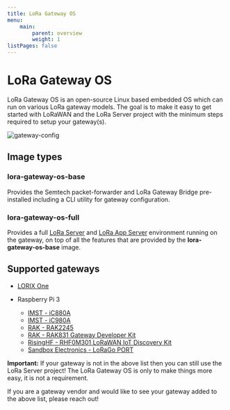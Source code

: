 ```yaml
---
title: LoRa Gateway OS
menu:
    main:
        parent: overview
        weight: 1
listPages: false
---
```


# LoRa Gateway OS

LoRa Gateway OS is an open-source Linux based embedded OS which can run on
various LoRa gateway models. The goal is to make it easy to get started with
LoRaWAN and the LoRa Server project with the minimum steps required to setup
your gateway(s).

![gateway-config](/lora-gateway-os/img/gateway-config.png)

## Image types

### lora-gateway-os-base

Provides the Semtech packet-forwarder and LoRa Gateway Bridge pre-installed
including a CLI utility for gateway configuration.

### lora-gateway-os-full

Provides a full [LoRa Server](/loraserver/) and [LoRa App Server](/lora-app-server/)
environment running on the gateway, on top of all the features that are provided
by the **lora-gateway-os-base** image.

## Supported gateways

* [LORIX One](https://www.lorixone.io/)

* Raspberry Pi 3
    * [IMST - iC880A](https://wireless-solutions.de/products/long-range-radio/ic880a.html)
    * [IMST - iC980A](http://www.imst.com/)
    * [RAK - RAK2245](https://store.rakwireless.com/products/rak2245-pi-hat)
    * [RAK - RAK831 Gateway Developer Kit](https://www.rakwireless.com/en/WisKeyOSH/RAK831)
	* [RisingHF - RHF0M301 LoRaWAN IoT Discovery Kit](http://risinghf.com/#/product-details?product_id=9&lang=en)
    * [Sandbox Electronics - LoRaGo PORT](https://sandboxelectronics.com/?product=lorago-port-multi-channel-lorawan-gateway)

**Important:** If your gateway is not in the above list then you can still use
the LoRa Server project! The LoRa Gateway OS is only to make things more easy,
it is not a requirement.

If you are a gateway vendor and would like to see your gateway added to the
above list, please reach out!
